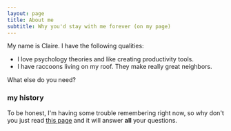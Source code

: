 ```yaml
---
layout: page
title: About me
subtitle: Why you'd stay with me forever (on my page)
---
```


My name is Claire. I have the following qualities:

- I love psychology theories and like creating productivity tools.
- I have raccoons living on my roof. They make really great neighbors.

What else do you need?

### my history

To be honest, I'm having some trouble remembering right now, so why don't you just read [this page](https://positivepsychology.com/positive-psychology-an-introduction-summary/) and it will answer **all** your questions.
